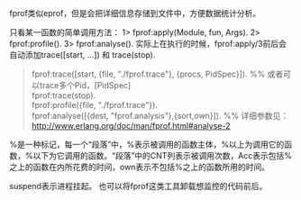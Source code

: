 
fprof类似eprof，但是会把详细信息存储到文件中，方便数据统计分析。

只看某一函数的简单调用方法：
1> fprof:apply(Module, fun, Args).
2> fprof:profile().
3> fprof:analyse().
实际上在执行的时候，fprof:apply/3前后会自动添加trace([start, ...]) 和 trace(stop).

> fprof:trace([start, {file, "./fprof.trace"}, {procs, PidSpec}]).  %% 或者可以trace多个Pid，[PidSpec]  
> fprof:trace(stop).  
> fprof:profile({file, "./fprof.trace"}).  
> fprof:analyse([{dest, "fprof.analysis"},{sort,own}]).  %% 详细参数见： <http://www.erlang.org/doc/man/fprof.html#analyse-2>  

%是一种标记，每一个“段落”中，%表示被调用的函数主体，%以上为调用它的函数，%以下为它调用的函数。“段落”中的CNT列表示被调用次数，Acc表示包括%之上的函数在内所花费的时间，own表示不包括%之上的函数所用的时间。

suspend表示进程挂起。
也可以将fprof这类工具卸载想监控的代码前后。
